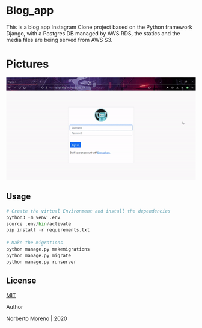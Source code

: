 # Blog_app
This is a blog app Instagram Clone project based on the Python framework Django, with a Postgres DB managed by AWS RDS, the statics and the media files are being served from AWS S3.


# Pictures

<img src="https://github.com/NorberMV/DjangoBlogLive/blob/master/repo_pics/picBlog.gif" width="700">

## Usage

```python
# Create the virtual Environment and install the dependencies
python3 -m venv .env
source .env/bin/activate
pip install -r requirements.txt

# Make the migrations
python manage.py makemigrations
python manage.py migrate
python manage.py runserver
```

## License
[MIT](https://choosealicense.com/licenses/mit/)

Author

Norberto Moreno | 2020